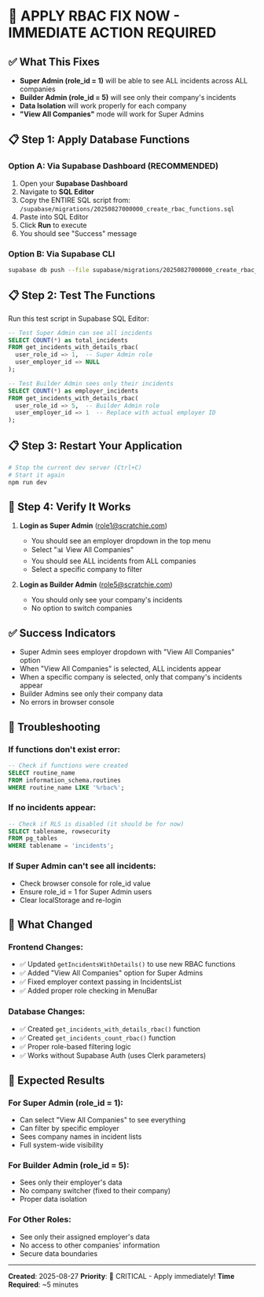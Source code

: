 # 🚀 APPLY RBAC FIX NOW - IMMEDIATE ACTION REQUIRED

## ✅ What This Fixes
- **Super Admin (role_id = 1)** will be able to see ALL incidents across ALL companies
- **Builder Admin (role_id = 5)** will see only their company's incidents
- **Data Isolation** will work properly for each company
- **"View All Companies"** mode will work for Super Admins

## 📋 Step 1: Apply Database Functions

### Option A: Via Supabase Dashboard (RECOMMENDED)
1. Open your **Supabase Dashboard**
2. Navigate to **SQL Editor**
3. Copy the ENTIRE SQL script from: `/supabase/migrations/20250827000000_create_rbac_functions.sql`
4. Paste into SQL Editor
5. Click **Run** to execute
6. You should see "Success" message

### Option B: Via Supabase CLI
```bash
supabase db push --file supabase/migrations/20250827000000_create_rbac_functions.sql
```

## 📋 Step 2: Test The Functions

Run this test script in Supabase SQL Editor:
```sql
-- Test Super Admin can see all incidents
SELECT COUNT(*) as total_incidents 
FROM get_incidents_with_details_rbac(
  user_role_id => 1,  -- Super Admin role
  user_employer_id => NULL
);

-- Test Builder Admin sees only their incidents
SELECT COUNT(*) as employer_incidents 
FROM get_incidents_with_details_rbac(
  user_role_id => 5,  -- Builder Admin role
  user_employer_id => 1  -- Replace with actual employer ID
);
```

## 📋 Step 3: Restart Your Application

```bash
# Stop the current dev server (Ctrl+C)
# Start it again
npm run dev
```

## 🎯 Step 4: Verify It Works

1. **Login as Super Admin** (role1@scratchie.com)
   - You should see an employer dropdown in the top menu
   - Select "📊 View All Companies" 
   - You should see ALL incidents from ALL companies
   - Select a specific company to filter

2. **Login as Builder Admin** (role5@scratchie.com)
   - You should only see your company's incidents
   - No option to switch companies

## ✅ Success Indicators
- Super Admin sees employer dropdown with "View All Companies" option
- When "View All Companies" is selected, ALL incidents appear
- When a specific company is selected, only that company's incidents appear
- Builder Admins see only their company data
- No errors in browser console

## 🔧 Troubleshooting

### If functions don't exist error:
```sql
-- Check if functions were created
SELECT routine_name 
FROM information_schema.routines 
WHERE routine_name LIKE '%rbac%';
```

### If no incidents appear:
```sql
-- Check if RLS is disabled (it should be for now)
SELECT tablename, rowsecurity 
FROM pg_tables 
WHERE tablename = 'incidents';
```

### If Super Admin can't see all incidents:
- Check browser console for role_id value
- Ensure role_id = 1 for Super Admin users
- Clear localStorage and re-login

## 📝 What Changed

### Frontend Changes:
- ✅ Updated `getIncidentsWithDetails()` to use new RBAC functions
- ✅ Added "View All Companies" option for Super Admins
- ✅ Fixed employer context passing in IncidentsList
- ✅ Added proper role checking in MenuBar

### Database Changes:
- ✅ Created `get_incidents_with_details_rbac()` function
- ✅ Created `get_incidents_count_rbac()` function
- ✅ Proper role-based filtering logic
- ✅ Works without Supabase Auth (uses Clerk parameters)

## 🎉 Expected Results

### For Super Admin (role_id = 1):
- Can select "View All Companies" to see everything
- Can filter by specific employer
- Sees company names in incident lists
- Full system-wide visibility

### For Builder Admin (role_id = 5):
- Sees only their employer's data
- No company switcher (fixed to their company)
- Proper data isolation

### For Other Roles:
- See only their assigned employer's data
- No access to other companies' information
- Secure data boundaries

---

**Created**: 2025-08-27
**Priority**: 🔴 CRITICAL - Apply immediately!
**Time Required**: ~5 minutes